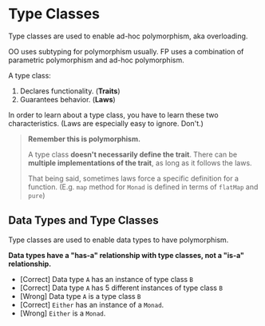 # Type Classes

Type classes are used to enable ad-hoc polymorphism, aka overloading.

OO uses subtyping for polymorphism usually. FP uses a combination of parametric polymorphism and ad-hoc polymorphism.

A type class:

1. Declares functionality. (**Traits**)
1. Guarantees behavior. (**Laws**)

In order to learn about a type class, you have to learn these two characteristics. (Laws are especially easy to ignore. Don't.)

> **Remember this is polymorphism.**
>
> A type class **doesn't necessarily define the trait**. There can be **multiple implementations of the trait**, as long as it follows the laws.
>
> That being said, sometimes laws force a specific definition for a function. (E.g. `map` method for `Monad` is defined in terms of `flatMap` and `pure`)

## Data Types and Type Classes

Type classes are used to enable data types to have polymorphism. 

**Data types have a "has-a" relationship with type classes, not a "is-a" relationship.**

* [Correct] Data type `A` has an instance of type class `B`
* [Correct] Data type `A` has 5 different instances of type class `B`
* [Wrong] Data type `A` is a type class `B`
* [Correct] `Either` has an instance of a `Monad`.
* [Wrong] `Either` is a `Monad`.